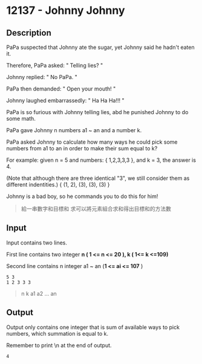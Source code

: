 # 12137 - Johnny Johnny   

## Description
PaPa suspected that Johnny ate the sugar, yet Johnny said he hadn't eaten it.

Therefore, PaPa asked: " Telling lies? "

Johnny replied: " No PaPa. "

PaPa then demanded: " Open your mouth! "

Johnny laughed embarrassedly: " Ha Ha Ha!!! "

PaPa is so furious with Johnny telling lies, abd he punished Johnny to do some math.

PaPa gave Johnny n numbers a1 ~ an and a number k.

PaPa asked Johnny to calculate how many ways he could pick some numbers from a1 to an in order to make their sum equal to k?

For example: given n = 5 and numbers: { 1,2,3,3,3 }, and k = 3, the answer is 4.

(Note that although there are three identical "3", we still consider them as different indentities.) { (1, 2), (3), (3), (3) }

Johnny is a bad boy, so he commands you to do this for him!

> 給一串數字和目標和
  求可以將元素組合求和得出目標和的方法數



## Input
Input contains two lines.

First line contains two integer **n ( 1 <= n <= 20 ), k ( 1<=  k <=109)**

Second line contains n integer a1 ~ an (**1 <= ai <= 107** )
```
5 3
1 2 3 3 3
```
> n k
  a1 a2 ... an

## Output
Output only contains one integer that is sum of available ways to pick numbers, which summation is equal to k.

Remember to print \n at the end of output.
```
4
```
